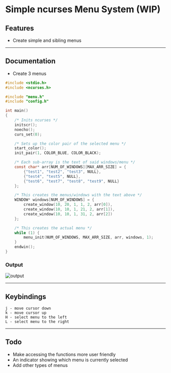 # Simple ncurses Menu System (WIP)

## Features
- Create simple and sibling menus 

---

## Documentation
- Create 3 menus

```c
#include <stdio.h>
#include <ncurses.h>

#include "menu.h"
#include "config.h"

int main()
{
    /* Inits ncurses */
    initscr();
    noecho();
    curs_set(0);

    /* Sets up the color pair of the selected menu */
    start_color();
    init_pair(1, COLOR_BLUE, COLOR_BLACK);

    /* Each sub-array is the text of said windows/menu */
    const char* arr[NUM_OF_WINDOWS][MAX_ARR_SIZE] = {
        {"test1", "test2", "test3", NULL},
        {"test4", "test5", NULL},
        {"test6", "test7", "test8", "test9", NULL}
    };

    /* This creates the menus/windows with the text above */
    WINDOW* windows[NUM_OF_WINDOWS] = {
        create_window(10, 20, 1, 1, 2, arr[0]),
        create_window(10, 10, 1, 21, 2, arr[1]),
        create_window(10, 10, 1, 31, 2, arr[2])
    };

    /* This creates the actual menu */
    while (1) {
        menu_init(NUM_OF_WINDOWS, MAX_ARR_SIZE, arr, windows, 1);
    }
    endwin();
}
```
### Output
![output](http://0x0.st/oXmd.gif)

---

## Keybindings
```
j - move cursor down
k - move cursor up
H - select menu to the left
L - select menu to the right
```

---

## Todo
- Make accessing the functions more user friendly
- An indicator showing which menu is currently selected
- Add other types of menus
